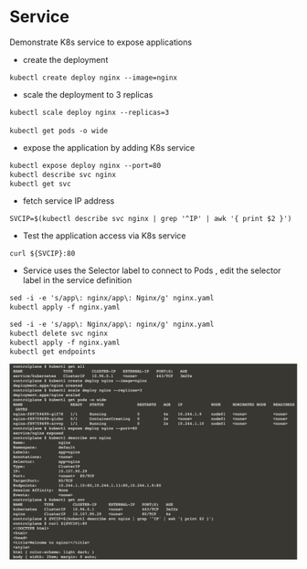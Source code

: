 # Service

Demonstrate K8s service to expose applications

*  create the deployment
``` 
kubectl create deploy nginx --image=nginx 
```
* scale the deployment to 3 replicas

``` 
kubectl scale deploy nginx --replicas=3

kubectl get pods -o wide
```

* expose the application by adding K8s service

```
kubectl expose deploy nginx --port=80
kubectl describe svc nginx
kubectl get svc
```

* fetch service IP address

```
SVCIP=$(kubectl describe svc nginx | grep '^IP' | awk '{ print $2 }')
```

* Test the application access via K8s service

```
curl ${SVCIP}:80
```

* Service uses the Selector label to connect to Pods , edit the selector label in the service definition

```
sed -i -e 's/app\: nginx/app\: Nginx/g' nginx.yaml
kubectl apply -f nginx.yaml
```

```
sed -i -e 's/app\: Nginx/app\: nginx/g' nginx.yaml
kubectl delete svc nginx
kubectl apply -f nginx.yaml
kubectl get endpoints
```


![img.png](service/svc.png)